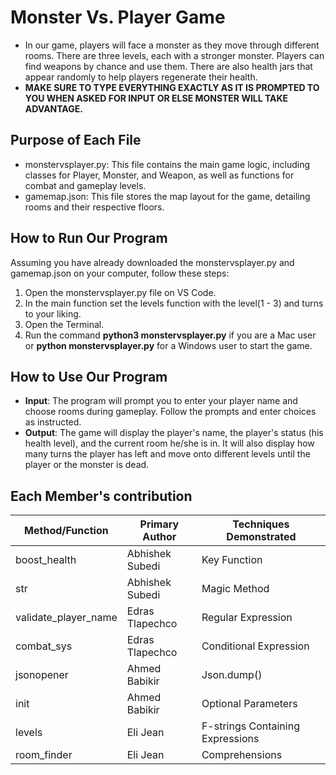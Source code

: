 # Monster Vs. Player Game
* In our game, players will face a monster as they move through different rooms. There are three levels, each with a stronger monster. Players can find weapons by chance and use them. There are also health jars that appear randomly to help players regenerate their health.
* **MAKE SURE TO TYPE EVERYTHING EXACTLY AS IT IS PROMPTED TO YOU WHEN ASKED FOR INPUT OR ELSE MONSTER WILL TAKE ADVANTAGE.**

## Purpose of Each File
* monstervsplayer.py: This file contains the main game logic, including classes for Player, Monster, and Weapon, as well as functions for combat and gameplay levels.
* gamemap.json: This file stores the map layout for the game, detailing rooms and their respective floors.

## How to Run Our Program
Assuming you have already downloaded the monstervsplayer.py and gamemap.json on your computer, follow these steps:
1. Open the monstervsplayer.py file on VS Code.
2. In the main function set the levels function with the level(1 - 3) and turns to your liking.
3. Open the Terminal.
4. Run the command **python3 monstervsplayer.py** if you are a Mac user or **python monstervsplayer.py** for a Windows user to start the game.

## How to Use Our Program
* **Input**: The program will prompt you to enter your player name and choose rooms during gameplay. Follow the prompts and enter choices as instructed.
* **Output**: The game will display the player's name, the player's status (his health level), and the current room he/she is in. It will also display how many turns the player has left and move onto different levels until the player or the monster is dead.

 ## Each Member's contribution
 | Method/Function | Primary Author | Techniques Demonstrated
| --- | --- | --- |
| boost_health | Abhishek Subedi | Key Function | 
| str | Abhishek Subedi | Magic Method | 
| validate_player_name | Edras Tlapechco | Regular Expression | 
| combat_sys | Edras Tlapechco | Conditional Expression |
| jsonopener | Ahmed Babikir | Json.dump() |
| init | Ahmed Babikir | Optional Parameters |
| levels | Eli Jean | F-strings Containing Expressions |
| room_finder | Eli Jean | Comprehensions |

